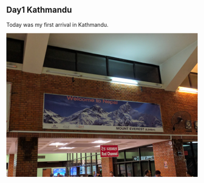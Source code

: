 ## Day1 Kathmandu
Today was my first arrival in Kathmandu. 

![Wow Kathmandu-finally here](kathmanduday1.jpg)
